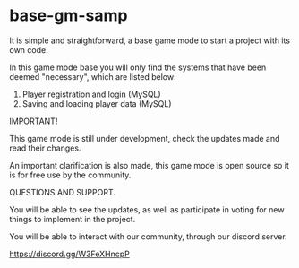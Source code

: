 # base-gm-samp

It is simple and straightforward, a base game mode to start a project with its own code.

In this game mode base you will only find the systems that have been deemed "necessary", which are listed below:

1. Player registration and login (MySQL)
2. Saving and loading player data (MySQL)


IMPORTANT!

This game mode is still under development, check the updates made and read their changes.

An important clarification is also made, this game mode is open source so it is for free use by the community.


QUESTIONS AND SUPPORT.

You will be able to see the updates, as well as participate in voting for new things to implement in the project.

You will be able to interact with our community, through our discord server.

https://discord.gg/W3FeXHncpP

